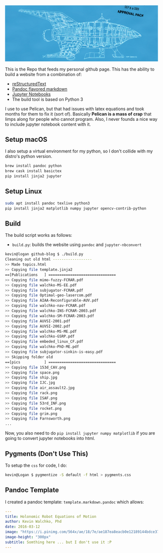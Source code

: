 ![](pics/ship.jpg)

This is the Repo that feeds my personal github page. This has the ability to
build a website from a combination of:

- [reStructuredText](http://docutils.sourceforge.net/rst.html)
- [Pandoc flavored markdown](http://pandoc.org/MANUAL.html#pandocs-markdown)
- [Jupyter Notebooks](https://jupyter.org/)
- The build tool is based on Python 3

I use to use Pelican, but that had issues with latex equations and took months
for them to fix it (sort of). Basically **Pelican is a mass of crap** that
limps along for people who cannot program. Also, I never founds a nice way to
include jupyter notebook content with it.

## Setup macOS

I also setup a virtual environment for my python, so I don't collide
with my distro's python version.

```bash
brew install pandoc python
brew cask install basictex
pip install jinja2 jupyter
```

## Setup Linux

```bash
sudo apt install pandoc texlive python3
pip install jinja2 matplotlib numpy jupyter opencv-contrib-python
```

## Build

The build script works as follows:

- `build.py`: builds the website using `pandoc` and `jupyter-nbconvert`

```bash
kevin@logan github-blog $ ./build.py
Cleaning out old html ------------------
>> Made topics.html
>> Copying file template.jinja2
==[Publications   ] ===============================
>> Copying file mimo-fuzzy-FCRAR.pdf
>> Copying file walchko-MS-EE.pdf
>> Copying file subjugator-FCRAR.pdf
>> Copying file Optimal-geo-lasercom.pdf
>> Copying file AIAA-Reconfigurable-AUV.pdf
>> Copying file walchko-nav-FCRAR.pdf
>> Copying file walchko-INS-FCRAR-2003.pdf
>> Copying file walchko-SM-FCRAR-2003.pdf
>> Copying file AUVSI-2001.pdf
>> Copying file AUVSI-2002.pdf
>> Copying file walchko-MS-ME.pdf
>> Copying file walchko-GSRP.pdf
>> Copying file embeded_linux_CF.pdf
>> Copying file walchko-PhD-ME.pdf
>> Copying file subjugator-sinkin-is-easy.pdf
>> Skipping folder old
==[pics           ] ===============================
>> Copying file 153d_CAV.png
>> Copying file space.png
>> Copying file ship.jpg
>> Copying file IJC.jpg
>> Copying file air_assault2.jpg
>> Copying file rack.png
>> Copying file ISAF.png
>> Copying file 53rd_INF.png
>> Copying file rocket.png
>> Copying file grim.png
>> Copying file Farnsworth.png
...
```

Now, you also need to do `pip install jupyter numpy matplotlib` if you are going to convert
jupyter notebooks into html.

## Pygments (Don't Use This)

To setup the `css` for code, I do:

```bash
kevin@Logan $ pygmentize -S default -f html > pygments.css
```

## Pandoc Template

I created a pandoc template: `template.markdown.pandoc` which allows:

```yaml
---
title: Holonomic Robot Equations of Motion
author: Kevin Walchko, Phd
date: 2016-03-12
image: "https://i.pinimg.com/564x/ae/18/7e/ae187ea8eacb0e12189144bdce37636a.jpg"
image-height: "300px"
subtitle: Somthing here ... but I don't use it :P
---
```
